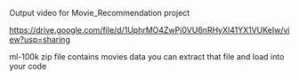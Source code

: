 
Output video for Movie_Recommendation project

https://drive.google.com/file/d/1UphrMO4ZwPj0VU6nRHyXl41YX1VUKeIw/view?usp=sharing



ml-100k zip file contains movies data you can extract that file and load into your code
